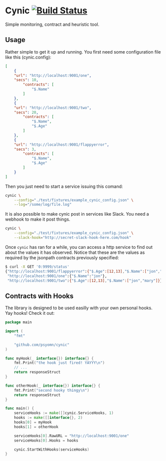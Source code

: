 # Cynic [![Build Status](https://travis-ci.org/psyomn/cynic.svg?branch=master)](https://travis-ci.org/psyomn/cynic)

Simple monitoring, contract and heuristic tool.

## Usage

Rather simple to get it up and running. You first need some
configuration file like this (cynic.config):

```json
[
    {
	"url": "http://localhost:9001/one",
	"secs": 10,
		"contracts": [
			"$.Name"
		]
	},
    {
	"url": "http://localhost:9001/two",
	"secs": 20,
		"contracts": [
			"$.Name",
			"$.Age"
		]
    },
    {
	"url": "http://localhost:9001/flappyerror",
	"secs": 3,
		"contracts": [
			"$.Name",
			"$.Age"
		]
    }
]
```

Then you just need to start a service issuing this comand:

```bash
cynic \
	--config="./test/fixtures/example_cynic_config.json" \
	--log="/some/log/file.log"
```

It is also possible to make cynic post in services like Slack. You
need a webhook to make it post things.

```bash
cynic \
	--config="./test/fixtures/example_cynic_config.json" \
	--slack-hook="http://secret-slack-hook-here.com/hook"
```

Once `cynic` has ran for a while, you can access a http service to find
out about the values it has observed. Notice that these are the values
as required by the jsonpath contracts previously specified:

```bash
$ curl -X GET '0:9999/status'
{"http://localhost:9001/flappyerror":{"$.Age":[12,13],"$.Name":["jon","mary"]},
 "http://localhost:9001/one":{"$.Name":"jon"},
 "http://localhost:9001/two":{"$.Age":[12,13],"$.Name":["jon","mary"]}}
```

## Contracts with Hooks

The library is designed to be used easilly with your own personal
hooks. Yay hooks! Check it out:

```go
package main

import (
	"fmt"

	"github.com/psyomn/cynic"
)

func myHook(_ interface{}) interface{} {
	fmt.Print("the hook just fired! YAYYY\n")
	// ...
	return responseStruct
}

func otherHook(_ interface{}) interface{} {
	fmt.Print("second hooky thingy\n")
	return responseStruct
}

func main() {
	serviceHooks := make([]cynic.ServiceHooks, 1)
	hooks := make([]interface{}, 2)
	hooks[0] = myHook
	hooks[1] = otherHook

	serviceHooks[0].RawURL = "http://localhost:9001/one"
	serviceHooks[0].Hooks = hooks

	cynic.StartWithHooks(serviceHooks)
}
```
